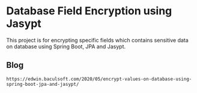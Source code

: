 # Database Field Encryption using Jasypt

This project is for encrypting specific fields which contains sensitive data on database using Spring Boot, JPA and Jasypt. 

## Blog
```
https://edwin.baculsoft.com/2020/05/encrypt-values-on-database-using-spring-boot-jpa-and-jasypt/
```
